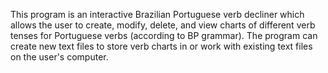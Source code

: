 This program is an interactive Brazilian Portuguese verb decliner
which allows the user to create, modify, delete, and view charts
of different verb tenses for Portuguese verbs (according to BP grammar).
The program can create new text files to store verb charts in
or work with existing text files on the user's computer.
